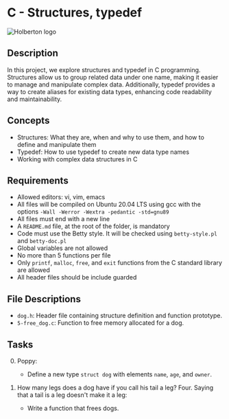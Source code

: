 # C - Structures, typedef

![Holberton logo](https://www.holbertonschool.com/holberton-logo.png)

## Description
In this project, we explore structures and typedef in C programming. Structures allow us to group related data under one name, making it easier to manage and manipulate complex data. Additionally, typedef provides a way to create aliases for existing data types, enhancing code readability and maintainability.

## Concepts
- Structures: What they are, when and why to use them, and how to define and manipulate them
- Typedef: How to use typedef to create new data type names
- Working with complex data structures in C

## Requirements
- Allowed editors: vi, vim, emacs
- All files will be compiled on Ubuntu 20.04 LTS using gcc with the options `-Wall -Werror -Wextra -pedantic -std=gnu89`
- All files must end with a new line
- A `README.md` file, at the root of the folder, is mandatory
- Code must use the Betty style. It will be checked using `betty-style.pl` and `betty-doc.pl`
- Global variables are not allowed
- No more than 5 functions per file
- Only `printf`, `malloc`, `free`, and `exit` functions from the C standard library are allowed
- All header files should be include guarded

## File Descriptions
- `dog.h`: Header file containing structure definition and function prototype.
- `5-free_dog.c`: Function to free memory allocated for a dog.

## Tasks
0. Poppy:
   - Define a new type `struct dog` with elements `name`, `age`, and `owner`.

5. How many legs does a dog have if you call his tail a leg? Four. Saying that a tail is a leg doesn't make it a leg:
   - Write a function that frees dogs.
